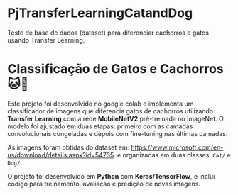# PjTransferLearningCatandDog
Teste de base de dados (dataset) para diferenciar cachorros e gatos usando Transfer Learning.

# Classificação de Gatos e Cachorros 🐱🐶

Este projeto foi desenvolvido no google colab e implementa um classificador de imagens que diferencia gatos de cachorros utilizando **Transfer Learning** com a rede **MobileNetV2** pré-treinada no ImageNet. O modelo foi ajustado em duas etapas: primeiro com as camadas convolucionais congeladas e depois com fine-tuning nas últimas camadas.  

As imagens foram obtidas do dataset em: https://www.microsoft.com/en-us/download/details.aspx?id=54765. e organizadas em duas classes: `Cat/` e `Dog/`.  

O projeto foi desenvolvido em **Python** com **Keras/TensorFlow**, e inclui código para treinamento, avaliação e predição de novas imagens.
